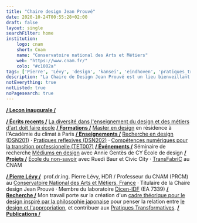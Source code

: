 ```yaml
---
title: "Chaire design Jean Prouvé"
date: 2020-10-24T00:55:28+02:00
draft: false
layout: single
searchFilter: home
institution:
    logo: cnam
    short: Cnam
    name: "Conservatoire national des Arts et Métiers"
    web: "https://www.cnam.fr/"
    colo: "#c1002a"
tags: ['Pierre', 'Lévy', 'design', 'kansei', 'eindhoven', 'pratiques_transformatives']
description: "La Chaire de Design Jean Prouvé est un lieu bienveillant consacré au développement de la pratique et de la recherche en design. Elle s'engage dans un programme combinant recherche, enseignement, et projets en design, avec comme horizon la transformation sociale par celle des pratiques réflexives du quotidien."
notEverything: true
notListed: true
noPagesearch: true
---
```


**[/ Leçon inaugurale /](/events/lecon-inaugurale/)**

**[/ Écrits recents /](/writings/)**&nbsp;[La diversité dans l'enseignement du design et des métiers d'art doit faire école](writings/la-diversité-dans-lenseignement-du-design-et-des-métiers-dart-doit-faire-école/)
**[/ Formations /](/teaching/)**&nbsp;[Master en design](/teaching/master_design-creation_projet_transdisciplinarite/) en résidence à l'Académie du climat à Paris
**[/ Enseignements /](/teaching/)**&nbsp;[Recherche en design (DSN201)](/teaching/recherche-en-design-art-creation/) · [Pratiques reflexives (DSN202)](/teaching/pratiques-reflexives/) · [Compétences numériques pour la transition professionelle (TET007)](/teaching/tet007-m1-approche_pratique_du_numerique_et_la_recherche_d_information/)
**[/ Événements /](/events/)**&nbsp;Séminaire de recherche [Médiums en design](/events/mediums-in-design/) avec Annie Gentès de CY École de design
**[/ Projets /](/projects/)**&nbsp;[École du non-savoir](/projects/school-of-not-knowing/) avec Ruedi Baur et Civic City · [TransFabriC](/projects/transfabric/) au CNAM


**[/ Pierre Lévy /](/pierre/)**&nbsp; prof.dr.ing. Pierre Lévy, HDR / Professeur du CNAM (PRCM) au [Conservatoire National des Arts et Métiers, France](https://www.cnam.fr) · Titulaire de la Chaire design Jean Prouvé · Membre du laboratoire [Dicen-IDF](https://www.dicen-idf.org/) (EA 7339)
**[/ Recherche /](/research/)**&nbsp;Mon travail porte sur la création d'un [cadre théorique pour le design inspiré par la philosophie japonaise](/research/japanese_philosophy-inspired_design_framework/) pour penser la relation entre [le design et l'appropriation](/research/design-appropriation/), et contribuer aux [Pratiques Transformatives](/research/transformingpractices/).&nbsp;**[/ Publications /](/publications/)**